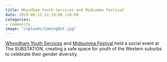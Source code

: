 ```yaml
---
title: Whyndham Youth Services and Midsumma festival
date: 2019-08-15 12:19:00 +10:00
categories:
- community
image: "/uploads/ComingOut.jpg"
---
```


[Whyndham Youth Services](https://www.wyndham.vic.gov.au/services/youth-services) and [Midsumma Festival](https://midsumma.org.au) held a social event at The SUBSTATION, creating a safe space for youth of the Western suburbs to celebrate their gender diversity. 